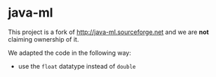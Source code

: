 # java-ml
This project is a fork of http://java-ml.sourceforge.net and we are __not__ claiming ownership of it.

We adapted the code in the following way:
* use the `float` datatype instead of `double`

